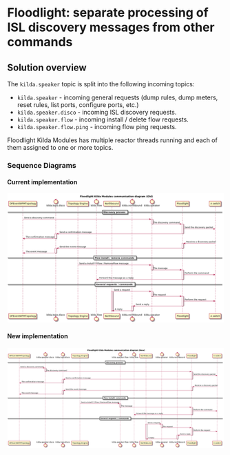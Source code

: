 # Floodlight: separate processing of ISL discovery messages from other commands

## Solution overview
The `kilda.speaker` topic is split into the following incoming topics:
* `kilda.speaker` - incoming general requests (dump rules, dump meters, reset rules, list ports, configure ports, etc.)
* `kilda.speaker.disco` - incoming ISL discovery requests.
* `kilda.speaker.flow` - incoming install / delete flow requests.
* `kilda.speaker.flow.ping` - incoming flow ping requests.

Floodlight Kilda Modules has multiple reactor threads running and each of them assigned to one or more topics. 

### Sequence Diagrams

#### Current implementation
![Floodlight Communication diagram (Old)](./floodlight-communication-old.png "Floodlight Collaboration diagram (Old)")

#### New implementation
![Floodlight Communication diagram (New)](./floodlight-communication-new.png "Floodlight Collaboration diagram (New)")

